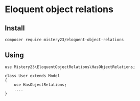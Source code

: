# Eloquent object relations

## Install
```
composer require mistery23/eloquent-object-relations
```
Using
---
```
use Mistery23\EloquentObjectRelations\HasObjectRelations;

class User extends Model
{
    use HasObjectRelations;
    ....
}
```